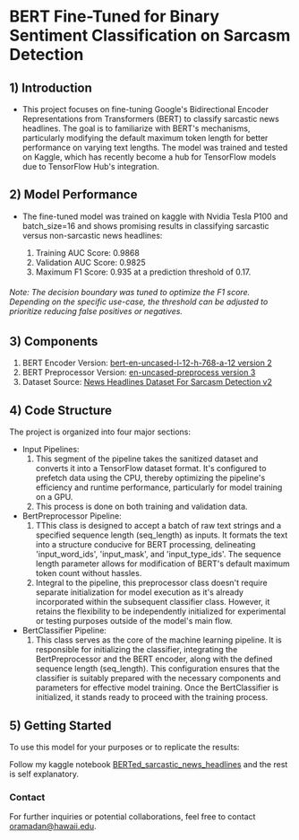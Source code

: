 # BERT Fine-Tuned for Binary Sentiment Classification on Sarcasm Detection
## 1) Introduction
- This project focuses on fine-tuning Google's Bidirectional Encoder Representations from Transformers (BERT) to classify sarcastic news headlines. The goal is to familiarize with BERT's mechanisms, particularly modifying the default maximum token length for better performance on varying text lengths. The model was trained and tested on Kaggle, which has recently become a hub for TensorFlow models due to TensorFlow Hub's integration.

## 2) Model Performance
- The fine-tuned model was trained on kaggle with Nvidia Tesla P100 and batch_size=16 and shows promising results in classifying sarcastic versus non-sarcastic news headlines:

  1) Training AUC Score: 0.9868
  2) Validation AUC Score: 0.9825
  3) Maximum F1 Score: 0.935 at a prediction threshold of 0.17.

###### Note: The decision boundary was tuned to optimize the F1 score. Depending on the specific use-case, the threshold can be adjusted to prioritize reducing false positives or negatives.

## 3) Components
1. BERT Encoder
Version:  [bert-en-uncased-l-12-h-768-a-12 version 2](https://www.kaggle.com/models/tensorflow/bert/frameworks/TensorFlow2/variations/bert-en-uncased-l-12-h-768-a-12/versions/2)
2. BERT Preprocessor
Version: [en-uncased-preprocess version 3](https://www.kaggle.com/models/tensorflow/bert/frameworks/TensorFlow2/variations/en-uncased-preprocess/versions/3)
3. Dataset
Source: [News Headlines Dataset For Sarcasm Detection v2](https://www.kaggle.com/datasets/rmisra/news-headlines-dataset-for-sarcasm-detection)

## 4) Code Structure
The project is organized into four major sections:

- Input Pipelines:
  1) This segment of the pipeline takes the sanitized dataset and converts it into a TensorFlow dataset format. It's configured to prefetch data using the CPU, thereby optimizing the pipeline's efficiency and runtime performance, particularly for model training on a GPU.
  2) This process is done on both training and validation data.
- BertPreprocessor Pipeline:
  1) TThis class is designed to accept a batch of raw text strings and a specified sequence length (seq_length) as inputs. It formats the text into a structure conducive for BERT processing, delineating 'input_word_ids', 'input_mask', and 'input_type_ids'. The sequence length parameter allows for modification of BERT's default maximum token count without hassles.
  2) Integral to the pipeline, this preprocessor class doesn't require separate initialization for model execution as it's already incorporated within the subsequent classifier class. However, it retains the flexibility to be independently initialized for experimental or testing purposes outside of the model's main flow.
- BertClassifier Pipeline:
  1) This class serves as the core of the machine learning pipeline. It is responsible for initializing the classifier, integrating the BertPreprocessor and the BERT encoder, along with the defined sequence length (seq_length). This configuration ensures that the classifier is suitably prepared with the necessary components and parameters for effective model training. Once the BertClassifier is initialized, it stands ready to proceed with the training process.

## 5) Getting Started
To use this model for your purposes or to replicate the results:

Follow my kaggle notebook [BERTed_sarcastic_news_headlines](https://www.kaggle.com/code/omarxz/berted-sarcastic-news-headlines) and the rest is self explanatory.



### Contact
For further inquiries or potential collaborations, feel free to contact [oramadan@hawaii.edu](oramadan@hawaii.edu).
